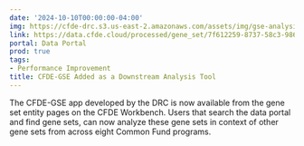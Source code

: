 ```yaml
---
date: '2024-10-10T00:00:00-04:00'
img: https://cfde-drc.s3.us-east-2.amazonaws.com/assets/img/gse-analysis.png
link: https://data.cfde.cloud/processed/gene_set/7f612259-8737-58c3-986b-821d95986a66
portal: Data Portal
prod: true
tags:
- Performance Improvement
title: CFDE-GSE Added as a Downstream Analysis Tool
---
```

The CFDE-GSE app developed by the DRC is now available from the gene set entity pages on the CFDE Workbench. Users that search the data portal and find gene sets, can now analyze these gene sets in context of other gene sets from across eight Common Fund programs.